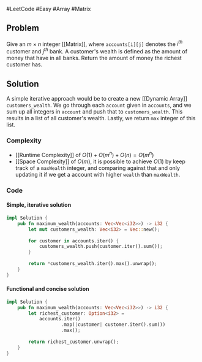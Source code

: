 #LeetCode #Easy #Array #Matrix

## Problem
Give an $m \times n$ integer [[Matrix]], where `accounts[i][j]` denotes the $i^{th}$  customer and $j^{th}$ bank. 
A customer's wealth is defined as the amount of money that have in all banks. Return the amount of money the richest customer has.  

## Solution
A simple iterative approach would be to create a new [[Dynamic Array]] ``customers_wealth``. We go through each ``account`` given in ``accounts``, and we sum up all integers in ``account`` and push that to ``customers_wealth``. This results in a list of all customer's wealth. Lastly, we return ``max`` integer of this list.

### Complexity 
- [[Runtime Complexity]] of $O(1) + O(m^n) + O(n) = O(m^n)$
- [[Space Complexity]] of $O(m)$, it is possible to achieve $O(1)$ by keep track of a ``maxWealth`` integer, and comparing against that and only updating it if we get a account with higher ``wealth`` than ``maxWealth``.

### Code
#### Simple, iterative solution 
```Rust 
impl Solution {
	pub fn maximum_wealth(accounts: Vec<Vec<i32>>) -> i32 {
		let mut customers_wealth: Vec<i32> = Vec::new();
		
		for customer in accounts.iter() {
			customers_wealth.push(customer.iter().sum());
		}
		
		return *customers_wealth.iter().max().unwrap();
	}
}
```

#### Functional and concise solution
```Rust
impl Solution {
	pub fn maximum_wealth(accounts: Vec<Vec<i32>>) -> i32 {
		let richest_customer: Option<i32> =
			accounts.iter()
					.map(|customer| customer.iter().sum())
					.max();
					
		return richest_customer.unwrap(); 
	}
}
```
